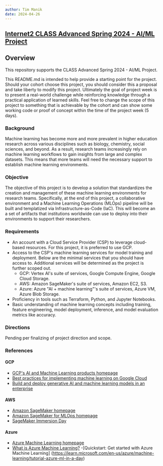```yaml
---
author: Tim Manik
date: 2024-04-26
---
```


## [Internet2 CLASS Advanced Spring 2024 - AI/ML Project](https://github.com/Internet2/class-adv-spr2024-proj2)

## Overview

This repository supports the CLASS Advanced Spring 2024 - AI/ML Project.

This README.md is intended to help provide a starting point for the project. Should your cohort choose this project, you should consider this a proposal and take liberty to modify this project. Ultimately the goal of project week is to present a real-world challenge while reinforcing knowledge through a practical application of learned skills. Feel free to change the scope of this project to something that is achievable by the cohort and can show some working code or proof of concept within the time of the project week (5 days).


### Background

Machine learning has become more and more prevalent in higher education research across various disciplines such as biology, chemistry, social sciences, and beyond. As a result, research teams increasingly rely on machine learning workflows to gain insights from large and complex datasets. This means that more teams will need the necessary support to establish machine learning environments.

### Objective

The objective of this project is to develop a solution that standardizes the creation and management of these machine learning environments for research teams. Specifically, at the end of this project, a collaborative environment and a Machine Learning Operations (MLOps) pipeline will be built and templatized via Infrastructure-as-Code (IaC). This will become an a set of artifacts that institutions worldwide can use to deploy into their environments to support their researchers.


### Requirements

- An account with a Cloud Service Provider (CSP) to leverage cloud-based resources. For this project, it is preferred to use GCP.
- Access to the CSP's machine learning services for model training and deployment. Below are the minimal services that you should have access to. Additional services will be determined as the project is further scoped out.
    - GCP: Vertex AI's suite of services, Google Compute Engine, Google Cloud Storage.
    - AWS: Amazon SageMaker's suite of services, Amazon EC2, S3.
    - Azure: Azure "AI + machine learning"'s suite of services, Azure VM, Azure Blob Storage.
- Proficiency in tools such as Terraform, Python, and Jupyter Notebooks.
- Basic understanding of machine learning concepts including training, feature engineering, model deployment, inference, and model evaluation metrics like accuracy.

### Directions

Pending per finalizing of project direction and scope.


### References

#### GCP
- [GCP's AI and Machine Learning products homepage](https://cloud.google.com/ai)
- [Best practices for implementing machine learning on Google Cloud](https://cloud.google.com/architecture/ml-on-gcp-best-practices)
- [Build and deploy generative AI and machine learning models in an enterprise](https://cloud.google.com/architecture/genai-mlops-blueprint)

#### AWS
- [Amazon SageMaker homepage](https://aws.amazon.com/sagemaker/)
- [Amazon SageMaker for MLOps homepage](https://aws.amazon.com/sagemaker/mlops/)
- [SageMaker Immersion Day](https://catalog.us-east-1.prod.workshops.aws/workshops/63069e26-921c-4ce1-9cc7-dd882ff62575/en-US)

#### Azure
- [Azure Machine Learning homepage](https://azure.microsoft.com/en-us/products/machine-learning)
- [What is Azure Machine Learning?](https://learn.microsoft.com/en-us/azure/machine-learning/overview-what-is-azure-machine-learning)
-[Quickstart: Get started with Azure Machine Learning] (https://learn.microsoft.com/en-us/azure/machine-learning/tutorial-azure-ml-in-a-day)